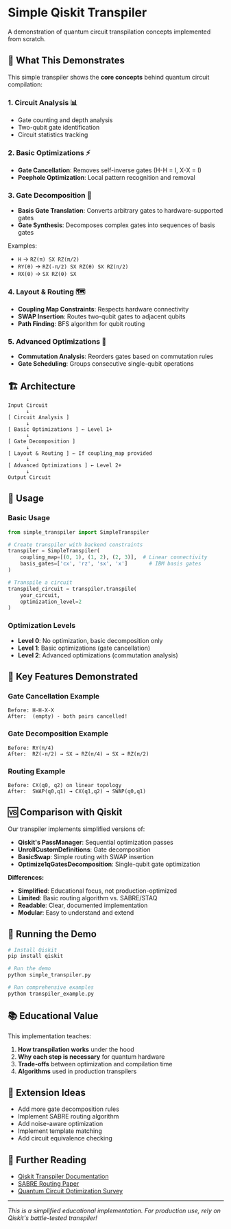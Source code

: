# Simple Qiskit Transpiler

A demonstration of quantum circuit transpilation concepts implemented from scratch.

## 🎯 What This Demonstrates

This simple transpiler shows the **core concepts** behind quantum circuit compilation:

### 1. **Circuit Analysis** 📊
- Gate counting and depth analysis
- Two-qubit gate identification
- Circuit statistics tracking

### 2. **Basic Optimizations** ⚡
- **Gate Cancellation**: Removes self-inverse gates (H-H = I, X-X = I)
- **Peephole Optimization**: Local pattern recognition and removal

### 3. **Gate Decomposition** 🔧
- **Basis Gate Translation**: Converts arbitrary gates to hardware-supported gates
- **Gate Synthesis**: Decomposes complex gates into sequences of basis gates

Examples:
- `H` → `RZ(π) SX RZ(π/2)` 
- `RY(θ)` → `RZ(-π/2) SX RZ(θ) SX RZ(π/2)`
- `RX(θ)` → `SX RZ(θ) SX`

### 4. **Layout & Routing** 🗺️
- **Coupling Map Constraints**: Respects hardware connectivity
- **SWAP Insertion**: Routes two-qubit gates to adjacent qubits
- **Path Finding**: BFS algorithm for qubit routing

### 5. **Advanced Optimizations** 🚀
- **Commutation Analysis**: Reorders gates based on commutation rules
- **Gate Scheduling**: Groups consecutive single-qubit operations

## 🏗️ Architecture

```
Input Circuit
      ↓
[ Circuit Analysis ]
      ↓
[ Basic Optimizations ] ← Level 1+
      ↓
[ Gate Decomposition ]
      ↓
[ Layout & Routing ] ← If coupling_map provided
      ↓
[ Advanced Optimizations ] ← Level 2+
      ↓
Output Circuit
```

## 📝 Usage

### Basic Usage
```python
from simple_transpiler import SimpleTranspiler

# Create transpiler with backend constraints
transpiler = SimpleTranspiler(
    coupling_map=[(0, 1), (1, 2), (2, 3)],  # Linear connectivity
    basis_gates=['cx', 'rz', 'sx', 'x']       # IBM basis gates
)

# Transpile a circuit
transpiled_circuit = transpiler.transpile(
    your_circuit, 
    optimization_level=2
)
```

### Optimization Levels
- **Level 0**: No optimization, basic decomposition only
- **Level 1**: Basic optimizations (gate cancellation)
- **Level 2**: Advanced optimizations (commutation analysis)

## 🔬 Key Features Demonstrated

### Gate Cancellation Example
```
Before: H-H-X-X
After:  (empty) - both pairs cancelled!
```

### Gate Decomposition Example
```
Before: RY(π/4)
After:  RZ(-π/2) → SX → RZ(π/4) → SX → RZ(π/2)
```

### Routing Example
```
Before: CX(q0, q2) on linear topology
After:  SWAP(q0,q1) → CX(q1,q2) → SWAP(q0,q1)
```

## 🆚 Comparison with Qiskit

Our transpiler implements simplified versions of:
- **Qiskit's PassManager**: Sequential optimization passes
- **UnrollCustomDefinitions**: Gate decomposition
- **BasicSwap**: Simple routing with SWAP insertion
- **Optimize1qGatesDecomposition**: Single-qubit gate optimization

**Differences:**
- **Simplified**: Educational focus, not production-optimized
- **Limited**: Basic routing algorithm vs. SABRE/STAQ
- **Readable**: Clear, documented implementation
- **Modular**: Easy to understand and extend

## 🚀 Running the Demo

```bash
# Install Qiskit
pip install qiskit

# Run the demo
python simple_transpiler.py

# Run comprehensive examples
python transpiler_example.py
```

## 📚 Educational Value

This implementation teaches:
1. **How transpilation works** under the hood
2. **Why each step is necessary** for quantum hardware
3. **Trade-offs** between optimization and compilation time
4. **Algorithms** used in production transpilers

## 🔧 Extension Ideas

- Add more gate decomposition rules
- Implement SABRE routing algorithm
- Add noise-aware optimization
- Implement template matching
- Add circuit equivalence checking

## 📖 Further Reading

- [Qiskit Transpiler Documentation](https://qiskit.org/documentation/apidoc/transpiler.html)
- [SABRE Routing Paper](https://arxiv.org/abs/1809.02573)
- [Quantum Circuit Optimization Survey](https://arxiv.org/abs/1807.02686)

---

*This is a simplified educational implementation. For production use, rely on Qiskit's battle-tested transpiler!* 